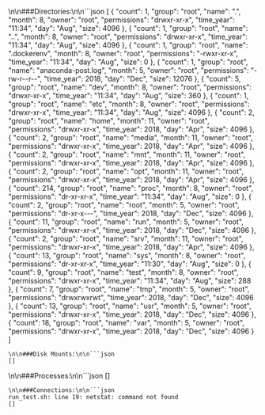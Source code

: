 \n\n###Directories:\n\n```json
[
    {
        "count": 1, 
        "group": "root", 
        "name": ".", 
        "month": 8, 
        "owner": "root", 
        "permissions": "drwxr-xr-x", 
        "time_year": "11:34", 
        "day": "Aug", 
        "size": 4096
    }, 
    {
        "count": 1, 
        "group": "root", 
        "name": "..", 
        "month": 8, 
        "owner": "root", 
        "permissions": "drwxr-xr-x", 
        "time_year": "11:34", 
        "day": "Aug", 
        "size": 4096
    }, 
    {
        "count": 1, 
        "group": "root", 
        "name": ".dockerenv", 
        "month": 8, 
        "owner": "root", 
        "permissions": "-rwxr-xr-x", 
        "time_year": "11:34", 
        "day": "Aug", 
        "size": 0
    }, 
    {
        "count": 1, 
        "group": "root", 
        "name": "anaconda-post.log", 
        "month": 5, 
        "owner": "root", 
        "permissions": "-rw-r--r--", 
        "time_year": 2018, 
        "day": "Dec", 
        "size": 12076
    }, 
    {
        "count": 5, 
        "group": "root", 
        "name": "dev", 
        "month": 8, 
        "owner": "root", 
        "permissions": "drwxr-xr-x", 
        "time_year": "11:34", 
        "day": "Aug", 
        "size": 360
    }, 
    {
        "count": 1, 
        "group": "root", 
        "name": "etc", 
        "month": 8, 
        "owner": "root", 
        "permissions": "drwxr-xr-x", 
        "time_year": "11:34", 
        "day": "Aug", 
        "size": 4096
    }, 
    {
        "count": 2, 
        "group": "root", 
        "name": "home", 
        "month": 11, 
        "owner": "root", 
        "permissions": "drwxr-xr-x", 
        "time_year": 2018, 
        "day": "Apr", 
        "size": 4096
    }, 
    {
        "count": 2, 
        "group": "root", 
        "name": "media", 
        "month": 11, 
        "owner": "root", 
        "permissions": "drwxr-xr-x", 
        "time_year": 2018, 
        "day": "Apr", 
        "size": 4096
    }, 
    {
        "count": 2, 
        "group": "root", 
        "name": "mnt", 
        "month": 11, 
        "owner": "root", 
        "permissions": "drwxr-xr-x", 
        "time_year": 2018, 
        "day": "Apr", 
        "size": 4096
    }, 
    {
        "count": 2, 
        "group": "root", 
        "name": "opt", 
        "month": 11, 
        "owner": "root", 
        "permissions": "drwxr-xr-x", 
        "time_year": 2018, 
        "day": "Apr", 
        "size": 4096
    }, 
    {
        "count": 214, 
        "group": "root", 
        "name": "proc", 
        "month": 8, 
        "owner": "root", 
        "permissions": "dr-xr-xr-x", 
        "time_year": "11:34", 
        "day": "Aug", 
        "size": 0
    }, 
    {
        "count": 2, 
        "group": "root", 
        "name": "root", 
        "month": 5, 
        "owner": "root", 
        "permissions": "dr-xr-x---", 
        "time_year": 2018, 
        "day": "Dec", 
        "size": 4096
    }, 
    {
        "count": 11, 
        "group": "root", 
        "name": "run", 
        "month": 5, 
        "owner": "root", 
        "permissions": "drwxr-xr-x", 
        "time_year": 2018, 
        "day": "Dec", 
        "size": 4096
    }, 
    {
        "count": 2, 
        "group": "root", 
        "name": "srv", 
        "month": 11, 
        "owner": "root", 
        "permissions": "drwxr-xr-x", 
        "time_year": 2018, 
        "day": "Apr", 
        "size": 4096
    }, 
    {
        "count": 13, 
        "group": "root", 
        "name": "sys", 
        "month": 8, 
        "owner": "root", 
        "permissions": "dr-xr-xr-x", 
        "time_year": "11:30", 
        "day": "Aug", 
        "size": 0
    }, 
    {
        "count": 9, 
        "group": "root", 
        "name": "test", 
        "month": 8, 
        "owner": "root", 
        "permissions": "drwxr-xr-x", 
        "time_year": "11:34", 
        "day": "Aug", 
        "size": 288
    }, 
    {
        "count": 7, 
        "group": "root", 
        "name": "tmp", 
        "month": 5, 
        "owner": "root", 
        "permissions": "drwxrwxrwt", 
        "time_year": 2018, 
        "day": "Dec", 
        "size": 4096
    }, 
    {
        "count": 13, 
        "group": "root", 
        "name": "usr", 
        "month": 5, 
        "owner": "root", 
        "permissions": "drwxr-xr-x", 
        "time_year": 2018, 
        "day": "Dec", 
        "size": 4096
    }, 
    {
        "count": 18, 
        "group": "root", 
        "name": "var", 
        "month": 5, 
        "owner": "root", 
        "permissions": "drwxr-xr-x", 
        "time_year": 2018, 
        "day": "Dec", 
        "size": 4096
    }
]
```
\n\n###Disk Mounts:\n\n```json
[]
```
\n\n###Processes:\n\n```json
[]
```
\n\n###Connections:\n\n```json
run_test.sh: line 19: netstat: command not found
[]
```
